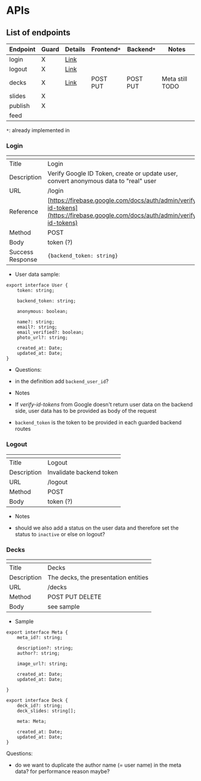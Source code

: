 # APIs

## List of endpoints

| Endpoint | Guard | Details | Frontend`*` | Backend`*` | Notes |
|---|---|---|---|---|---|
| login | X | [Link](#login) |   |   |   |
| logout | X | [Link](#logout)  |   |   |   |
| decks | X | [Link](#decks)  | POST PUT | POST PUT | Meta still TODO |
| slides | X |   |   |   |   |
| publish | X |   |   |   |   |
| feed |   |   |   |   |   |

`*`: already implemented in

### Login

| <!-- -->    | <!-- -->    |
|-------------|-------------|
| Title | Login |
| Description | Verify Google ID Token, create or update user, convert anonymous data to "real" user |
| URL | /login |
| Reference | [https://firebase.google.com/docs/auth/admin/verify-id-tokens](https://firebase.google.com/docs/auth/admin/verify-id-tokens) |
| Method | POST |
| Body | token (?) |
| Success Response | `{backend_token: string}` |

* User data sample:

```
export interface User {
    token: string;
    
    backend_token: string;

    anonymous: boolean;

    name?: string;
    email?: string;
    email_verified?: boolean;
    photo_url?: string;
    
    created_at: Date;
    updated_at: Date;
}
```

* Questions:

- in the definition add `backend_user_id`?

* Notes

- If *verify-id-tokens* from Google doesn't return user data on the backend side, user data has to be provided as body of the request

- `backend_token` is the token to be provided in each guarded backend routes

### Logout

| <!-- -->    | <!-- -->    |
|-------------|-------------|
| Title | Logout |
| Description | Invalidate backend token |
| URL | /logout |
| Method | POST |
| Body | token (?) |

* Notes

- should we also add a status on the user data and therefore set the status to `inactive` or else on logout?

### Decks

| <!-- -->    | <!-- -->    |
|-------------|-------------|
| Title | Decks |
| Description | The decks, the presentation entities |
| URL | /decks |
| Method | POST PUT DELETE |
| Body | see sample |

* Sample

```
export interface Meta {
    meta_id?: string;
    
    description?: string;
    author?: string;
    
    image_url?: string;
    
    created_at: Date;
    updated_at: Date;

}

export interface Deck {
    deck_id?: string;
    deck_slides: string[];
    
    meta: Meta;
    
    created_at: Date;
    updated_at: Date;
}
```

Questions:

- do we want to duplicate the author name (= user name) in the meta data? for performance reason maybe?
